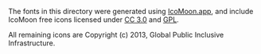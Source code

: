 The fonts in this directory were generated using [IcoMoon.app](https://icomoon.io/), and include IcoMoon free icons licensed under [CC 3.0](http://creativecommons.org/licenses/by/3.0/) and [GPL](http://www.gnu.org/licenses/gpl.html).

All remaining icons are Copyright (c) 2013, Global Public Inclusive Infrastructure.


